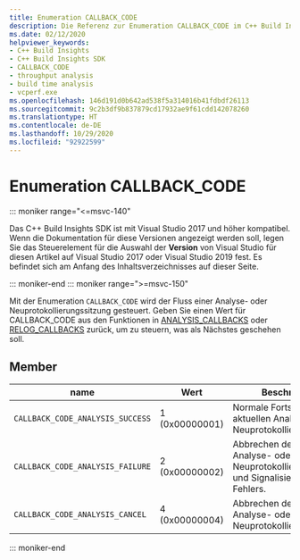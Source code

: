 ```yaml
---
title: Enumeration CALLBACK_CODE
description: Die Referenz zur Enumeration CALLBACK_CODE im C++ Build Insights SDK.
ms.date: 02/12/2020
helpviewer_keywords:
- C++ Build Insights
- C++ Build Insights SDK
- CALLBACK_CODE
- throughput analysis
- build time analysis
- vcperf.exe
ms.openlocfilehash: 146d191d0b642ad538f5a314016b41fdbdf26113
ms.sourcegitcommit: 9c2b3df9b837879cd17932ae9f61cdd142078260
ms.translationtype: HT
ms.contentlocale: de-DE
ms.lasthandoff: 10/29/2020
ms.locfileid: "92922599"
---
```

# <a name="callback_code-enum"></a>Enumeration CALLBACK_CODE

::: moniker range="<=msvc-140"

Das C++ Build Insights SDK ist mit Visual Studio 2017 und höher kompatibel. Wenn die Dokumentation für diese Versionen angezeigt werden soll, legen Sie das Steuerelement für die Auswahl der **Version** von Visual Studio für diesen Artikel auf Visual Studio 2017 oder Visual Studio 2019 fest. Es befindet sich am Anfang des Inhaltsverzeichnisses auf dieser Seite.

::: moniker-end
::: moniker range=">=msvc-150"

Mit der Enumeration `CALLBACK_CODE` wird der Fluss einer Analyse- oder Neuprotokollierungssitzung gesteuert. Geben Sie einen Wert für CALLBACK_CODE aus den Funktionen in [ANALYSIS_CALLBACKS](analysis-callbacks-struct.md) oder [RELOG_CALLBACKS](relog-callbacks-struct.md) zurück, um zu steuern, was als Nächstes geschehen soll.

## <a name="members"></a>Member

| name | Wert | Beschreibung |
|--|--|--|
| `CALLBACK_CODE_ANALYSIS_SUCCESS` | 1 (0x00000001) | Normale Fortsetzung der aktuellen Analyse- oder Neuprotokollierungssitzung. |
| `CALLBACK_CODE_ANALYSIS_FAILURE` | 2 (0x00000002) | Abbrechen der aktuellen Analyse- oder Neuprotokollierungssitzung und Signalisieren eines Fehlers. |
| `CALLBACK_CODE_ANALYSIS_CANCEL` | 4 (0x00000004) | Abbrechen der aktuellen Analyse- oder Neuprotokollierungssitzung. |

::: moniker-end
